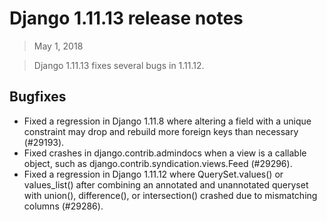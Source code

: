 # Django 1.11.13 release notes

> May 1, 2018

> Django 1.11.13 fixes several bugs in 1.11.12.

## Bugfixes

* Fixed a regression in Django 1.11.8 where altering a field with a unique constraint may drop and rebuild more foreign keys than necessary (#29193).
* Fixed crashes in django.contrib.admindocs when a view is a callable object, such as django.contrib.syndication.views.Feed (#29296).
* Fixed a regression in Django 1.11.12 where QuerySet.values() or values_list() after combining an annotated and unannotated queryset with union(), difference(), or intersection() crashed due to mismatching columns (#29286).

